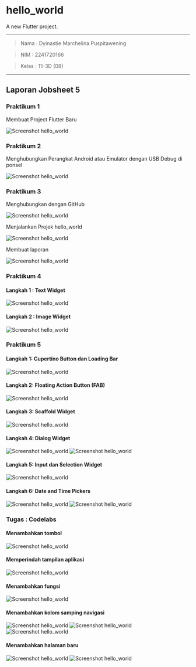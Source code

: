 # hello_world

A new Flutter project.

---
> Nama  : Dyinastie Marchelina Puspitawening

> NIM   : 2241720166

> Kelas : TI-3D (08)
---

## Laporan Jobsheet 5

### Praktikum 1

Membuat Project Flutter Baru

![Screenshot hello_world](images/01.png)

### Praktikum 2

Menghubungkan Perangkat Android atau Emulator dengan USB Debug di ponsel

![Screenshot hello_world](images/02.jpg)

### Praktikum 3

Menghubungkan dengan GitHub

![Screenshot hello_world](images/03.png)

Menjalankan Projek hello_world

![Screenshot hello_world](images/04.png)

Membuat laporan

![Screenshot hello_world](images/05.png)

### Praktikum 4

#### Langkah 1 : Text Widget

![Screenshot hello_world](images/06.png)

#### Langkah 2 : Image Widget

![Screenshot hello_world](images/07.png)

### Praktikum 5

#### Langkah 1: Cupertino Button dan Loading Bar

![Screenshot hello_world](images/08.png)

#### Langkah 2: Floating Action Button (FAB)

![Screenshot hello_world](images/09.png)

#### Langkah 3: Scaffold Widget

![Screenshot hello_world](images/10.png)

#### Langkah 4: Dialog Widget

![Screenshot hello_world](images/11.png)
![Screenshot hello_world](images/12.png)

#### Langkah 5: Input dan Selection Widget

![Screenshot hello_world](images/13.png)

#### Langkah 6: Date and Time Pickers

![Screenshot hello_world](images/14.png)
![Screenshot hello_world](images/15.png)

### Tugas : Codelabs

#### Menambahkan tombol

![Screenshot hello_world](images/16.png)

#### Memperindah tampilan aplikasi

![Screenshot hello_world](images/17.png)

#### Menambahkan fungsi

![Screenshot hello_world](images/18.png)

#### Menambahkan kolom samping navigasi 

![Screenshot hello_world](images/19.png)
![Screenshot hello_world](images/20.png)
![Screenshot hello_world](images/21.png)

#### Menambahkan halaman baru

![Screenshot hello_world](images/22.png)
![Screenshot hello_world](images/23.png)